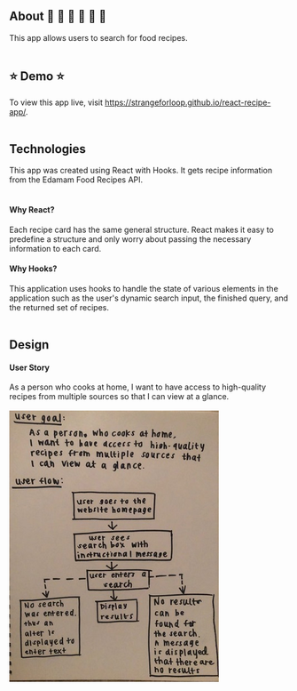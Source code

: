 ## About :peach: :ramen: :fork_and_knife: :cherries: :pizza: :green_apple:
This app allows users to search for food recipes. 
<br/><br/>

## :star: Demo :star:
To view this app live, visit https://strangeforloop.github.io/react-recipe-app/.
<br/><br/>
## Technologies
This app was created using React with Hooks. 
It gets recipe information from the Edamam Food Recipes API.
<br/><br/>

#### Why React?
Each recipe card has the same general structure. React makes it easy to predefine a structure and only worry about passing the necessary information to each card. 

#### Why Hooks?
This application uses hooks to handle the state of various elements in the application such as the user's dynamic search input, the finished query, and the returned set of recipes.
<br/><br/>

## Design
#### User Story
As a person who cooks at home, I want to have access to high-quality recipes from multiple sources so that I can view at a glance.
<br/><br/>
![User Flow Diagram](user_diagram.jpg)

